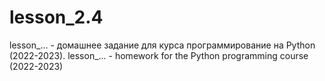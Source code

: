# lesson_2.4
lesson_... - домашнее задание для курса
программирование на Python (2022-2023).
lesson_... - homework for
the Python programming course (2022-2023)
